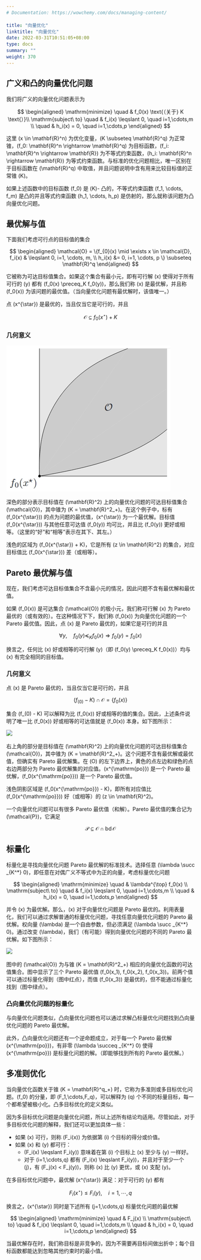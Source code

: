 ```yaml
---
# Documentation: https://wowchemy.com/docs/managing-content/

title: "向量优化"
linktitle: "向量优化"
date: 2022-03-31T10:51:05+08:00
type: docs
summary: ""
weight: 370
---
```


<!--more-->

## 广义和凸的向量优化问题

我们将广义的向量优化问题表示为

$$
\begin{aligned}
    \mathrm{minimize} \quad & f_0(x) \text{（关于} K \text{）}\\
    \mathrm{subject\ to} \quad & f_i(x) \leqslant 0, \quad i=1,\cdots,m \\
    \quad & h_i(x) = 0, \quad i=1,\cdots,p
\end{aligned}
$$

这里 \(x \in \mathbf{R}^n\) 为优化变量，\(K \subseteq \mathbf{R}^q\) 为正常锥，\(f_0: \mathbf{R}^n \rightarrow \mathbf{R}^q\) 为目标函数，\(f_i: \mathbf{R}^n \rightarrow \mathbf{R}\) 为不等式约束函数，\(h_i: \mathbf{R}^n \rightarrow \mathbf{R}\) 为等式约束函数。与标准的优化问题相比，唯一区别在于目标函数在 \(\mathbf{R}^q\) 中取值，并且问题说明中含有用来比较目标值的正常锥 \(K\)。

如果上述函数中的目标函数 \(f_0\) 是 \(K\)- 凸的，不等式约束函数 \(f_1, \cdots, f_m\) 是凸的并且等式约束函数 \(h_1, \cdots, h_p\) 是仿射的，那么就称该问题为凸向量优化问题。

## 最优解与值

下面我们考虑可行点的目标值的集合

$$
\begin{aligned}
    \mathcal{O} = \{f_{0}(x) \mid \exists x \in \mathcal{D}, f_i(x) & \leqslant 0, i=1, \cdots, m, \\
    h_i(x) &= 0, i=1, \cdots, p \} \subseteq \mathbf{R}^q
\end{aligned}
$$

它被称为可达目标值集合。如果这个集合有最小元，即有可行解 \(x\) 使得对于所有可行的 \(y\) 都有 \(f_0(x) \preceq_K f_0(y)\)，那么我们称 \(x\) 是最优解，并且称 \(f_0(x)\) 为该问题的最优值。（当向量优化问题有最优解时，该值唯一。）

点 \(x^{\star}\) 是最优的，当且仅当它是可行的，并且

$$
\mathcal{O} \subseteq f_0(x^{\star}) + K
$$

### 几何意义

![](455f3f54b7dc5d4a7a0f58156d1779fb.png)

深色的部分表示目标值在 \(\mathbf{R}^2\) 上的向量优化问题的可达目标值集合 \(\mathcal{O}\)，其中锥为 \(K = \mathbf{R}^2_+\)。在这个例子中，标有 \(f_0(x^{\star})\) 的点为问题的最优值，\(x^{\star}\) 为一个最优解。目标值 \(f_0(x^{\star})\) 与其他任意可达值 \(f_0(y)\) 均可比，并且比 \(f_0(y)\) 更好或相等。（这里的“好”和“相等”表示在其下、其左。）

浅色的区域为 \(f_0(x^{\star}) + K\)，它是所有 \(z \in \mathbf{R}^2\) 的集合，对应目标值比 \(f_0(x^{\star})\) 差（或相等）。

## Pareto 最优解与值

现在，我们考虑可达目标值集合不含最小元的情况，因此问题不含有最优解和最优值。

如果 \(f_0(x)\) 是可达集合 \(\mathcal{O}\) 的极小元，我们称可行解 \(x\) 为 Pareto 最优的（或有效的）。在这种情况下下，我们称 \(f_0(x)\) 为向量优化问题的一个 Pareto 最优值。因此，点 \(x\) 是 Pareto 最优的，如果它是可行的并且

$$
\forall y, \quad f_0(y) \preceq_K f_0(x) \Longrightarrow f_0(y) = f_0(x)
$$

换言之，任何比 \(x\) 好或相等的可行解 \(y\)（即 \(f_0(y) \preceq_K f_0(x)\)）均与 \(x\) 有完全相同的目标值。

### 几何意义

点 \(x\) 是 Pareto 最优的，当且仅当它是可行的，并且

$$
(f_(0) - K) \cap \mathcal{O} = \{ f_0(x) \}
$$

集合 \(f_(0) - K\) 可以解释为比 \(f_0(x)\) 好或相等的值的集合。因此，上述条件说明了唯一比 \(f_0(x)\) 好或相等的可达值就是 \(f_0(x)\) 本身。如下图所示：

![](4-7-2.png)

右上角的部分是目标值在 \(\mathbf{R}^2\) 上的向量优化问题的可达目标值集合 \(\mathcal{O}\)，其中锥为 \(K = \mathbf{R}^2_+\)。这个问题不含有最优解或最优值，但确实有 Pareto 最优解集。在 \(O\) 的左下边界上，黄色的点左边和绿色的点右边两部分为 Pareto 最优解集的对应值。\(x^{\mathrm{po}}\) 是一个 Pareto 最优解，\(f_0(x^{\mathrm{po}})\) 是一个 Pareto 最优值。

浅色阴影区域是 \(f_0(x^{\mathrm{po}}) - K\)，即所有对应值比 \(f_0(x^{\mathrm{po}})\) 好（或相等）的 \(z \in \mathbf{R}^2\)。

一个向量优化问题可以有很多 Pareto 最优值（和解）。Pareto 最优值的集合记为 \(\mathcal{P}\)，它满足

$$
\mathcal{P} \subseteq \mathcal{O} \cap \operatorname{bd} \mathcal{O}
$$

## 标量化

标量化是寻找向量优化问题 Pareto 最优解的标准技术。选择任意 \(\lambda \succ _{K^*} 0\)，即任意在对偶广义不等式中为正的向量，考虑标量优化问题

$$
\begin{aligned}
    \mathrm{minimize} \quad & \lambda^{\top} f_0(x) \\
    \mathrm{subject\ to} \quad & f_i(x) \leqslant 0, \quad i=1,\cdots,m \\
    \quad & h_i(x) = 0, \quad i=1,\cdots,p      
\end{aligned}
$$

并令 \(x\) 为最优解。那么，\(x\) 对于向量优化问题是 Pareto 最优的。利用表量化，我们可以通过求解普通的标量优化问题，寻找任意向量优化问题的 Pareto 最优解。权向量 \(\lambda\) 是一个自由参数，但必须满足 \(\lambda \succ _{K^*} 0\)。通过改变 \(\lambda\)，我们（有可能）得到向量优化问题的不同的 Pareto 最优解。如下图所示：

![](4-7-3.png)

图中的 \(\mathcal{O}\) 为与锥 \(K = \mathbf{R}^2_+\) 相应的向量优化函数的可达值集合。图中显示了三个 Pareto 最优值 \(f_0(x_1), f_0(x_2), f_0(x_3)\)。前两个值可以通过标量化得到（图中红点），而值 \(f_0(x_3)\) 是最优的，但不能通过标量化找到（图中绿点）。

### 凸向量优化问题的标量化

与向量优化问题类似，凸向量优化问题也可以通过求解凸标量优化问题找到凸向量优化问题的 Pareto 最优解。

此外，凸向量优化问题还有一个逆命题成立，对于每一个 Pareto 最优解 \(x^{\mathrm{po}}\)，有非零 \(\lambda \succeq _{K^*} 0\) 使得 \(x^{\mathrm{po}}\) 是标量化问题的解。（即能够找到所有的 Pareto 最优解。）

## 多准则优化

当向量优化函数关于锥 \(K = \mathbf{R}^q_+\) 时，它称为多准则或多目标优化问题。\(f_0\) 的分量，即 \(F_1,\cdots,F_q\)，可以解释为 \(q\) 个不同的标量目标，每一个都希望被极小化。凸多目标优化的定义类似。

因为多目标优化问题是向量优化问题，所以上述所有结论均适用。尽管如此，对于多目标优化问题的解释，我们还可以更加具体一些：

- 如果 \(x\) 可行，则称 \(F_i(x)\) 为依据第 \(i\) 个目标的得分或价值。
- 如果 \(x\) 和 \(y\) 都可行：
  - \(F_i(x) \leqslant F_i(y)\) 意味着在第 \(i\) 个目标上 \(x\) 至少与 \(y\) 一样好。
  - 对于 \(i=1,\cdots,q\) 都有 \(F_i(x) \leqslant F_i(y)\)，并且对于至少一个 \(j\)，有 \(F_j(x) < F_j(y)\)，则称 \(x\) 比 \(y\) 更优，或 \(x\) 支配 \(y\)。

在多目标优化问题中，最优解 \(x^{\star}\) 满足：对于可行的 \(y\) 都有

$$
F_{i}(x^{\star}) \leqslant F_{i}(y), \quad i=1, \cdots, q
$$

换言之，\(x^{\star}\) 同时是下述所有 \(j=1,\cdots,q\) 标量优化问题的最优解

$$
\begin{aligned}
    \mathrm{minimize} \quad & F_j(x) \\
    \mathrm{subject\ to} \quad & f_i(x) \leqslant 0, \quad i=1,\cdots,m \\
    \quad & h_i(x) = 0, \quad i=1,\cdots,p
\end{aligned}
$$

当最优解存在时，我们称目标是非竞争的，因为不需要再目标间做出折中；每个目标函数都能达到忽略其他约束时的最小值。